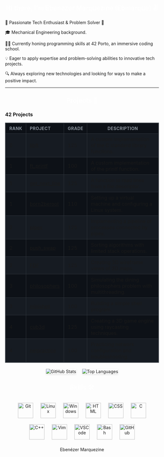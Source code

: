 <!-- Introduction -->
## Hi there, I'm Ebenézer Marquezine (Ebmarque) ✌

🚀 Passionate Tech Enthusiast & Problem Solver 🤖

🎓 Mechanical Engineering background.

👨‍💻 Currently honing programming skills at 42 Porto, an immersive coding school.

💡 Eager to apply expertise and problem-solving abilities to innovative tech projects.

🔍 Always exploring new technologies and looking for ways to make a positive impact.

---

## Projects 🚀

### 42 Projects
<style>

        h1 {
            text-align: center;
            color: #333;
        }
        table {
            width: 100%;
            border-collapse: collapse;
            background-color: #161b22; /* Table background color for Dark theme */
            border: 1px solid #30363d; /* Table border color for Dark theme */
        }
        th, td {
            border: 1px solid #30363d; /* Table border color for Dark theme */
            padding: 8px 12px;
            text-align: left;
        }
        th {
            background-color: #0d1117; /* Table header background color for Dark theme */
            color: #8b949e; /* Table header text color for Dark theme */
            text-transform: uppercase;
            font-size: 14px;
            letter-spacing: 0.03em;
        }
        tr:nth-child(even) {
            background-color: #0d1117; /* Alternate row background color for Dark theme */
        }
        tr:nth-child(odd) {
            background-color: #161b22; /* Alternate row background color for Dark theme */
        }
        tr:hover {
            background-color: #21262d; /* Hover row background color for Dark theme */
        }
        .stats-container {
            display: flex;
            flex-wrap: wrap;
            justify-content: center;
            gap: 20px;
            margin-top: 20px;
        }
        .stats-container img {
            max-width: 100%;
            height: auto;
            box-shadow: 0 2px 5px rgba(0,0,0,0.1);
        }
        @media (min-width: 768px) {
            .stats-container {
                flex-direction: row;
            }
            .stats-container img {
                max-width: 45%;
            }
        }
		h2 {
            text-align: center;
            color: white;
        }
        .skills-container {
            text-align: center;
            margin-top: 20px;
        }
        .skills-container img {
            width: 50px;
            height: 50px;
            margin: 10px;
        }
        .skills-container img:hover {
            opacity: 0.7;
        }
        .skills-container a {
            text-decoration: none;
            color: #333;
        }
        .skills-container a:hover {
            text-decoration: underline;
        }
</style>

<table>
    <thead>
        <tr>
            <th>Rank</th>
            <th>Project</th>
            <th>Grade</th>
            <th style="text-align: center;">Description</th>
        </tr>
    </thead>
    <tbody>
        <tr>
            <td>0</td>
            <td><a href="https://github.com/ebmarque/LIBFT">libft</a></td>
            <td>125</td>
            <td>A custom implementation of the C standard library functions.</td>
        </tr>
        <tr>
            <td>1</td>
            <td><a href="https://github.com/ebmarque/FT_PRINTF">ft_printf</a></td>
            <td>100</td>
            <td>A custom implementation of the printf function.</td>
        </tr>
        <tr>
            <td>1</td>
            <td><a href="https://github.com/ebmarque/GET_NEXT_LINE">get_next_line</a></td>
            <td>125</td>
            <td>A function to read lines from a file descriptor.</td>
        </tr>
        <tr>
            <td>1</td>
            <td><a href="https://github.com/ebmarque/Born2BeRoot">born2beroot</a></td>
            <td>110</td>
            <td>Setting up a virtual machine and configuring a Linux system.</td>
        </tr>
        <tr>
            <td>2</td>
            <td><a href="https://github.com/ebmarque/Pipex">pipex</a></td>
            <td>125</td>
            <td>Implementing a pipeline of processes connected by pipes.</td>
        </tr>
        <tr>
            <td>2</td>
            <td><a href="https://github.com/ebmarque/Push_Swap">push_swap</a></td>
            <td>125</td>
            <td>Sorting algorithms with limited stack operations.</td>
        </tr>
        <tr>
            <td>2</td>
            <td><a href="https://github.com/ebmarque/FDF">FDF</a></td>
            <td>125</td>
            <td>Creating 3D wireframe views of 2D maps.</td>
        </tr>
        <tr>
            <td>3</td>
            <td><a href="https://github.com/ebmarque/Philosophers">philosophers</a></td>
            <td>100</td>
            <td>Simulating the dining philosophers problem with multithreading.</td>
        </tr>
        <tr>
            <td>3</td>
            <td><a href="https://github.com/ebmarque/Minishell">minishell</a></td>
            <td>100</td>
            <td>Building a simple shell program.</td>
        </tr>
        <tr>
            <td>4</td>
            <td><a href="https://github.com/ebmarque/Cub3D">cub3d</a></td>
            <td>125</td>
            <td>Creating a 3D game engine using raycasting techniques.</td>
        </tr>
        <tr>
            <td>4</td>
            <td><a href="">netpractice</a></td>
            <td>100</td>
            <td>Practicing network configuration and troubleshooting.</td>
        </tr>
    </tbody>
</table>


<div class="stats-container">
	<img src="https://github-readme-stats.vercel.app/api?username=ebmarque&show_icons=true&theme=dark" alt="GitHub Stats">
	<img src="https://github-readme-stats.vercel.app/api/top-langs/?username=ebmarque&layout=compact&langs_count=10&theme=dark" alt="Top Languages">
</div>


<h2>Skills 🛠️</h2>

<div class="skills-container">
        <img src="https://skillicons.dev/icons?i=git" alt="Git">
        <img src="https://skillicons.dev/icons?i=linux" alt="Linux">
        <img src="https://skillicons.dev/icons?i=windows" alt="Windows">
        <img src="https://skillicons.dev/icons?i=html" alt="HTML">
        <img src="https://skillicons.dev/icons?i=css" alt="CSS">
        <img src="https://skillicons.dev/icons?i=c" alt="C">
        <img src="https://skillicons.dev/icons?i=cpp" alt="C++">
        <img src="https://skillicons.dev/icons?i=vim" alt="Vim">
        <img src="https://skillicons.dev/icons?i=vscode" alt="VSCode">
        <img src="https://skillicons.dev/icons?i=bash" alt="Bash">
        <img src="https://skillicons.dev/icons?i=github" alt="GitHub">
</div>
<!-- ---




---

<!-- Footer -->
<p align="center">
 Ebenézer Marquezine
</p>
